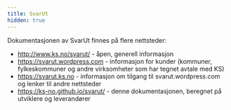 ```yaml
---
title: SvarUt
hidden: true
---
```

Dokumentasjonen av SvarUt finnes på flere nettsteder:

 * http://www.ks.no/svarut/ - åpen, generell informasjon
 * https://svarut.wordpress.com - informasjon for kunder (kommuner, fylkeskommuner og andre virksomheter som har tegnet avtale med KS)
 * https://svarut.ks.no - informasjon om tilgang til svarut.wordpress.com og lenker til andre nettsteder
 * https://ks-no.github.io/svarut/ - denne dokumentasjonen, beregnet på utviklere og leverandører